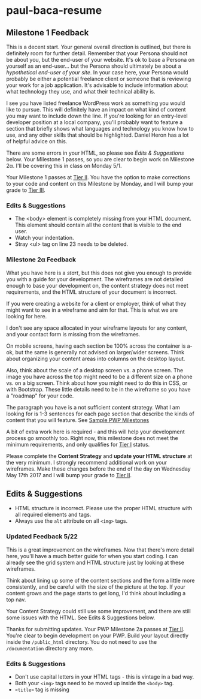 # paul-baca-resume
## Milestone 1 Feedback
This is a decent start. Your general overall direction is outlined, but there is definitely room for further detail. Remember that your Persona should not be about you, but the end-user of your website. It's ok to base a Persona on yourself as an end-user... but the Persona should ultimately be about a _hypothetical end-user of your site_. In your case here, your Persona would probably be either a potential freelance client or someone that is reviewing your work for a job application. It's advisable to include information about what technology they use, and what their technical ability is.

I see you have listed freelance WordPress work as something you would like to pursue. This will definitely have an impact on what kind of content you may want to include down the line. If you're looking for an entry-level developer position at a local company, you'll probably want to feature a section that briefly shows what languages and technology you know how to use, and any other skills that should be highlighted. Daniel Heron has a lot of helpful advice on this.

There are some errors in your HTML, so please see *Edits &amp; Suggestions* below. Your Milestone 1 passes, so you are clear to begin work on Milestone 2&alpha;. I'll be covering this in class on Monday 5/1.

Your Milestone 1 passes at [Tier II](https://bootcamp-coders.cnm.edu/projects/capstone/rubric/). You have the option to make corrections to your code and content on this Milestone by Monday, and I will bump your grade to [Tier III](https://bootcamp-coders.cnm.edu/projects/capstone/rubric/).

### Edits &amp; Suggestions
- The &lt;body&gt; element is completely missing from your HTML document. This element should contain all the content that is visible to the end user.
- Watch your indentation.
- Stray &lt;ul&gt; tag on line 23 needs to be deleted.

### Milestone 2&alpha; Feedback
What you have here is a _start_, but this does not give you enough to provide you with a guide for your development. The wireframes are not detailed enough to base your development on, the content strategy does not meet requirements, and the HTML structure of your document is incorrect. 

If you were creating a website for a client or employer, think of what they might want to see in a wireframe and aim for that. This is what we are looking for here.

I don't see any space allocated in your wireframe layouts for any content, and your contact form is missing from the wireframes.

On mobile screens, having each section be 100% across the container is a-ok, but the same is generally not advised on larger/wider screens. Think about organizing your content areas into columns on the desktop layout.

Also, think about the scale of a desktop screen vs. a phone screen. The image you have across the top might need to be a different size on a phone vs. on a big screen. Think about how you might need to do this in CSS, or with Bootstrap. These little details need to be in the wireframe so you have a "roadmap" for your code. 

The paragraph you have is a not sufficient content strategy. What I am looking for is 1-3 sentences for each page section  that describe the kinds of content that you will feature. See [Sample PWP Milestones](https://bootcamp-coders.cnm.edu/projects/personal/example/)

A bit of extra work here is required - and this will help your development process go smoothly too. Right now, this milestone does not meet the minimum requirements, and only qualifies for [Tier I](https://bootcamp-coders.cnm.edu/projects/personal/rubric/) status.

Please complete the **Content Strategy** and **update your HTML structure** at the very minimum. I strongly recommend additional work on your wireframes. Make these changes before the end of the day on Wednesday May 17th 2017 and I will bump your grade to [Tier II](https://bootcamp-coders.cnm.edu/projects/personal/rubric/).

## Edits &amp; Suggestions
- HTML structure is incorrect. Please use the proper HTML structure with all required elements and tags.
- Always use the `alt` attribute on all `<img>` tags. 

### Updated Feedback 5/22
This is a great improvement on the wireframes. Now that there's more detail here, you'll have a much better guide for when you start coding. I can already see the grid system and HTML structure just by looking at these wireframes.

Think about lining up some of the content sections and the form a little more consistently, and be careful with the size of the picture at the top. If your content grows and the page starts to get long, I'd think about including a top nav.

Your Content Strategy could still use some improvement, and there are still some issues with the HTML. See Edits &amp; Suggestions below.

Thanks for submitting updates. Your PWP Milestone 2a passes at [Tier II](https://bootcamp-coders.cnm.edu/projects/personal/rubric/). You're clear to begin development on your PWP. Build your layout directly inside the `/public_html` directory. You do not need to use the `/documentation` directory any more.

### Edits &amp; Suggestions
- Don't use capital letters in your HTML tags - this is vintage in a bad way.
- Both your `<img>` tags need to be moved up inside the `<body>` tag.
- `<title>` tag is missing 
